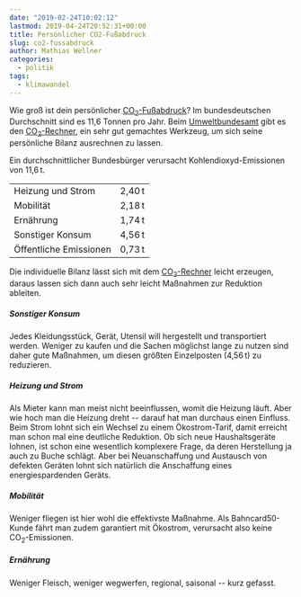 ```yaml
---
date: "2019-02-24T10:02:12"
lastmod: 2019-04-24T20:52:31+00:00
title: Persönlicher CO2-Fußabdruck
slug: co2-fussabdruck
author: Mathias Wellner
categories:
  - politik
tags:
  - klimawandel
---
```

Wie groß ist dein persönlicher [CO<sub>2</sub>-Fußabdruck](https://de.wikipedia.org/wiki/CO2-Bilanz)? Im bundesdeutschen Durchschnitt sind es 11,6 Tonnen pro Jahr. Beim [Umweltbundesamt](https://www.umweltbundesamt.de/) gibt es den [CO<sub>2</sub>-Rechner](http://www.uba.co2-rechner.de), ein sehr gut gemachtes Werkzeug, um sich seine persönliche Bilanz ausrechnen zu lassen. 
<!--more-->

Ein durchschnittlicher Bundesbürger verursacht Kohlendioxyd-Emissionen von 11,6&thinsp;t. 

<div class="row">
  <div class="col-12 col-md-8 col-lg-6">
    <table class="table table-striped">
      <tr>
        <td>Heizung und Strom</td>
        <td>2,40&thinsp;t</td>
      </tr>
      <tr>
        <td>Mobilität</td>
        <td>2,18&thinsp;t</td>
      </tr>
      <tr>
        <td>Ernährung</td>
        <td>1,74&thinsp;t</td>
      </tr>
      <tr>
        <td>Sonstiger Konsum</td>
        <td>4,56&thinsp;t</td>
      </tr>
      <tr>
        <td>Öffentliche Emissionen</td>
        <td>0,73&thinsp;t</td>
      </tr>
    </table>
  </div>
</div>

Die individuelle Bilanz lässt sich mit dem [CO<sub>2</sub>-Rechner](http://www.uba.co2-rechner.de) leicht erzeugen, daraus lassen sich dann auch sehr leicht Maßnahmen zur Reduktion ableiten. 

##### Sonstiger Konsum

Jedes Kleidungsstück, Gerät, Utensil will hergestellt und transportiert werden. Weniger zu kaufen und die Sachen möglichst lange zu nutzen sind daher gute Maßnahmen, um diesen größten Einzelposten (4,56&thinsp;t) zu reduzieren.

##### Heizung und Strom

Als Mieter kann man meist nicht beeinflussen, womit die Heizung läuft. Aber wie hoch man die Heizung dreht -- darauf hat man durchaus einen Einfluss. Beim Strom lohnt sich ein Wechsel zu einem Ökostrom-Tarif, damit erreicht man schon mal eine deutliche Reduktion. Ob sich neue Haushaltsgeräte lohnen, ist schon eine wesentlich komplexere Frage, da deren Herstellung ja auch zu Buche schlägt. Aber bei Neuanschaffung und Austausch von defekten Geräten lohnt sich natürlich die Anschaffung eines energiespardenden Geräts. 

##### Mobilität

Weniger fliegen ist hier wohl die effektivste Maßnahme. Als Bahncard50-Kunde fährt man zudem garantiert mit Ökostrom, verursacht also keine CO<sub>2</sub>-Emissionen. 

##### Ernährung

Weniger Fleisch, weniger wegwerfen, regional, saisonal -- kurz gefasst.
